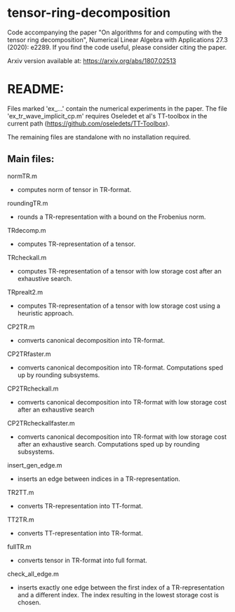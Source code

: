# tensor-ring-decomposition

Code accompanying the paper "On algorithms for and computing with the tensor ring decomposition", Numerical Linear Algebra with Applications 27.3 (2020): e2289. If you find the code useful, please consider citing the paper.

Arxiv version available at: https://arxiv.org/abs/1807.02513

README:
=======

Files marked 'ex_...' contain the numerical experiments in the paper.
The file 'ex_tr_wave_implicit_cp.m' requires Oseledet et al's TT-toolbox
in the current path (https://github.com/oseledets/TT-Toolbox).

The remaining files are standalone with no installation required.


Main files:
-----------
normTR.m
 - computes norm of tensor in TR-format.

 roundingTR.m
 - rounds a TR-representation with a bound on the Frobenius norm.

TRdecomp.m
  - computes TR-representation of a tensor.

TRcheckall.m
  - computes TR-representation of a tensor with low storage cost after
    an exhaustive search.

TRprealt2.m
  - computes TR-representation of a tensor with low storage cost using
    a heuristic approach.

CP2TR.m
  - comverts canonical decomposition into TR-format.

CP2TRfaster.m
  - comverts canonical decomposition into TR-format. Computations sped up by rounding subsystems.

CP2TRcheckall.m
  - comverts canonical decomposition into TR-format with low storage cost after
    an exhaustive search

CP2TRcheckallfaster.m
  - comverts canonical decomposition into TR-format with low storage cost after
    an exhaustive search. Computations sped up by rounding subsystems.

insert_gen_edge.m
  - inserts an edge between indices in a TR-representation.

TR2TT.m
  - converts TR-representation into TT-format.

TT2TR.m
  - converts TT-representation into TR-format.

fullTR.m
  - converts tensor in TR-format into full format.

check_all_edge.m
  - inserts exactly one edge between the first index of a TR-representation and a different index. The index resulting in the lowest storage cost is chosen.
